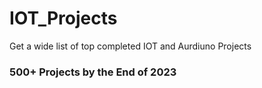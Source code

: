 # IOT_Projects
Get a wide list of top completed IOT and Aurdiuno Projects

<h3>500+ Projects by the End of 2023</h3>
